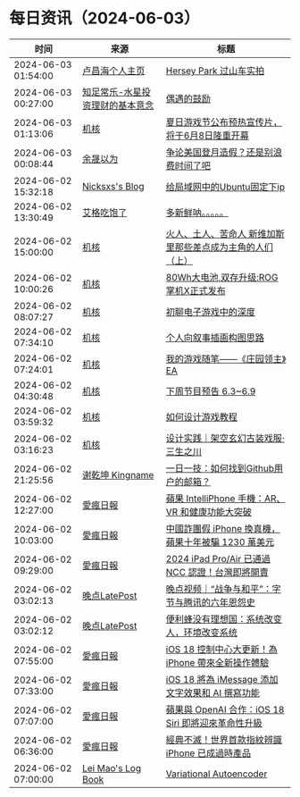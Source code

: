 ﻿# 每日资讯（2024-06-03）

|时间|来源|标题|
|---|---|---|
|2024-06-03 01:54:00|[卢昌海个人主页](https://www.changhai.org//feed.xml)|[Hersey Park 过山车实拍](https://www.youtube.com/watch?v=bROzvV8We9o)|
|2024-06-03 00:27:00|[知足常乐-水星投资理财的基本意念](http://mercurychong.blogspot.com/feeds/posts/default)|[偶遇的鼓励](http://mercurychong.blogspot.com/2024/06/blog-post.html)|
|2024-06-03 01:13:06|[机核](https://www.gcores.com/rss)|[夏日游戏节公布预热宣传片，将于6月8日隆重开幕](https://www.gcores.com/articles/182834)|
|2024-06-03 00:08:44|[余晟以为](https://feedpress.me/wx-yurii-says)|[争论美国登月造假？还是别浪费时间了吧](http://mp.weixin.qq.com/s?__biz=MzA3MDMwOTcwMg%3D%3D&mid=2650009946&idx=1&sn=1299a7143b6f0d6132ebabcd1e5225c5)|
|2024-06-02 15:32:18|[Nicksxs's Blog](https://nicksxs.me/atom.xml)|[给局域网中的Ubuntu固定下ip](https://nicksxs.me/2024/06/02/%E7%BB%99%E5%B1%80%E5%9F%9F%E7%BD%91%E4%B8%AD%E7%9A%84Ubuntu%E5%9B%BA%E5%AE%9A%E4%B8%8Bip/)|
|2024-06-02 13:30:49|[艾格吃饱了](https://feedpress.me/wx-aigechibaole)|[多新鲜呐。。。。。](http://mp.weixin.qq.com/s?__biz=MjM5NTYxODQyMA%3D%3D&mid=2653453763&idx=1&sn=4368733fd823ae3176892ea9c809effd)|
|2024-06-02 15:00:00|[机核](https://www.gcores.com/rss)|[火人、土人、苦命人 新维加斯里那些差点成为主角的人们（上）](https://www.gcores.com/radios/182808)|
|2024-06-02 10:00:26|[机核](https://www.gcores.com/rss)|[80Wh大电池,双存升级:ROG掌机X正式发布](https://www.gcores.com/articles/182815)|
|2024-06-02 08:07:27|[机核](https://www.gcores.com/rss)|[初聊电子游戏中的深度](https://www.gcores.com/articles/182809)|
|2024-06-02 07:34:10|[机核](https://www.gcores.com/rss)|[个人向叙事插画构图思路](https://www.gcores.com/articles/182806)|
|2024-06-02 07:24:01|[机核](https://www.gcores.com/rss)|[我的游戏随笔——《庄园领主》EA](https://www.gcores.com/articles/182807)|
|2024-06-02 04:30:48|[机核](https://www.gcores.com/rss)|[下周节目预告 6.3~6.9](https://www.gcores.com/articles/182803)|
|2024-06-02 03:59:32|[机核](https://www.gcores.com/rss)|[如何设计游戏教程](https://www.gcores.com/articles/182801)|
|2024-06-02 03:16:23|[机核](https://www.gcores.com/rss)|[设计实践｜架空玄幻古装戏服·三生之川](https://www.gcores.com/articles/182802)|
|2024-06-02 21:25:56|[谢乾坤 Kingname](http://www.kingname.info/atom.xml)|[一日一技：如何找到Github用户的邮箱？](https://www.kingname.info/2024/06/02/find-email-of-github/)|
|2024-06-02 12:27:00|[愛瘋日報](http://www.iphonetaiwan.org/feeds/posts/default)|[蘋果 IntelliPhone 手機：AR、VR 和健康功能大突破](https://www.iphonetaiwan.org/2024/06/apple-intelliphone-ai-smartphone.html)|
|2024-06-02 10:03:00|[愛瘋日報](http://www.iphonetaiwan.org/feeds/posts/default)|[中國詐團假 iPhone 換真機，蘋果十年被騙 1230 萬美元](https://www.iphonetaiwan.org/2024/06/china-citizens-fake-iphone-scam-apple.html)|
|2024-06-02 09:29:00|[愛瘋日報](http://www.iphonetaiwan.org/feeds/posts/default)|[2024 iPad Pro/Air 已通過 NCC 認證！台灣即將開賣](https://www.iphonetaiwan.org/2024/06/2024-ipad-taiwan-ncc.html)|
|2024-06-02 03:02:13|[晚点LatePost](https://feedpress.me/wx-postlate)|[晚点视频｜“战争与和平”：字节与腾讯的六年恩怨史](http://mp.weixin.qq.com/s?__biz=MzU3Mjk1OTQ0Ng%3D%3D&mid=2247516735&idx=2&sn=8a86206a6a839dc0b331f027086e1de0)|
|2024-06-02 03:02:12|[晚点LatePost](https://feedpress.me/wx-postlate)|[便利蜂没有理想国：系统改变人，环境改变系统](http://mp.weixin.qq.com/s?__biz=MzU3Mjk1OTQ0Ng%3D%3D&mid=2247516735&idx=1&sn=1350bd3b6dae8e99b41a52b15419c7d7)|
|2024-06-02 07:55:00|[愛瘋日報](http://www.iphonetaiwan.org/feeds/posts/default)|[iOS 18 控制中心大更新！為 iPhone 帶來全新操作體驗](https://www.iphonetaiwan.org/2024/06/ios-18-control-center.html)|
|2024-06-02 07:33:00|[愛瘋日報](http://www.iphonetaiwan.org/feeds/posts/default)|[iOS 18 將為 iMessage 添加文字效果和 AI 撰寫功能](https://www.iphonetaiwan.org/2024/06/ios18-imessage-text-effects.html)|
|2024-06-02 07:07:00|[愛瘋日報](http://www.iphonetaiwan.org/feeds/posts/default)|[蘋果與 OpenAI 合作：iOS 18 Siri 即將迎來革命性升級](https://www.iphonetaiwan.org/2024/06/apple-openai-siri-future.html)|
|2024-06-02 06:36:00|[愛瘋日報](http://www.iphonetaiwan.org/feeds/posts/default)|[經典不滅！世界首款指紋辨識 iPhone 已成過時產品](https://www.iphonetaiwan.org/2024/06/apple-obsolete-products-update-iphone5s.html)|
|2024-06-02 07:00:00|[Lei Mao's Log Book](https://leimao.github.io/atom.xml)|[Variational Autoencoder](https://leimao.github.io/blog/Variational-Autoencoder/)|
